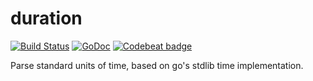# duration

[![Build Status][Drone Widget]][Drone] [![GoDoc][GoDoc Widget]][GoDoc] [![Codebeat badge][Codebeat Widget]][Codebeat]

Parse standard units of time, based on go's stdlib time implementation.

[Drone]: http://ci.maze.io/go/duration
[Drone Widget]: http://ci.maze.io/api/badges/go/duration/status.svg
[GoDoc]: https://godoc.org/maze.io/duration.v1
[GoDoc Widget]: https://godoc.org/maze.io/duration.v1?status.svg
[Codebeat]: https://codebeat.co/projects/git-maze-io-go-duration
[Codebeat Widget]: https://codebeat.co/badges/61daef24-a133-4838-aafc-c427e02a7a8e
